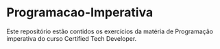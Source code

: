 # Programacao-Imperativa
Este repositório estão contidos os exercícios da matéria de Programação imperativa do curso Certified Tech Developer.
